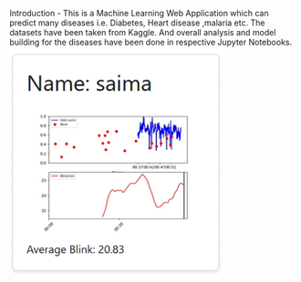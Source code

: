Introduction - This is a Machine Learning Web Application which can predict many diseases i.e. Diabetes, Heart disease ,malaria etc. The datasets have been taken from Kaggle. And overall analysis and model building for the diseases have been done in respective Jupyter Notebooks.
<img src="https://github.com/Saimatonni/Eye_Blink_Detection/blob/master/frontend/blink_detect.png" height="400" />
